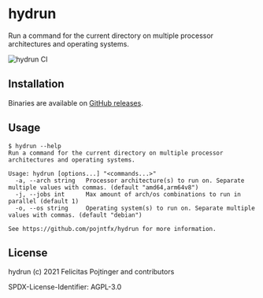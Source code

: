 # hydrun

Run a command for the current directory on multiple processor architectures and operating systems.

![hydrun CI](https://github.com/pojntfx/hydrun/workflows/hydrun%20CI/badge.svg)

## Installation

Binaries are available on [GitHub releases](https://github.com/pojntfx/hydrun/releases).

## Usage

```shell
$ hydrun --help
Run a command for the current directory on multiple processor architectures and operating systems.

Usage: hydrun [options...] "<commands...>"
  -a, --arch string   Processor architecture(s) to run on. Separate multiple values with commas. (default "amd64,arm64v8")
  -j, --jobs int      Max amount of arch/os combinations to run in parallel (default 1)
  -o, --os string     Operating system(s) to run on. Separate multiple values with commas. (default "debian")

See https://github.com/pojntfx/hydrun for more information.
```

## License

hydrun (c) 2021 Felicitas Pojtinger and contributors

SPDX-License-Identifier: AGPL-3.0
